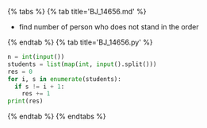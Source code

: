 {% tabs %}
{% tab title='BJ_14656.md' %}

* find number of person who does not stand in the order

{% endtab %}
{% tab title='BJ_14656.py' %}

```py
n = int(input())
students = list(map(int, input().split()))
res = 0
for i, s in enumerate(students):
  if s != i + 1:
    res += 1
print(res)
```

{% endtab %}
{% endtabs %}